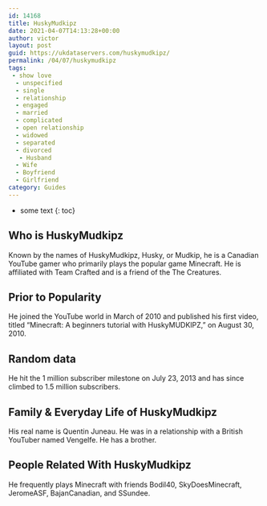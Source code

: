```yaml
---
id: 14168
title: HuskyMudkipz
date: 2021-04-07T14:13:28+00:00
author: victor
layout: post
guid: https://ukdataservers.com/huskymudkipz/
permalink: /04/07/huskymudkipz
tags:
 - show love
  - unspecified
  - single
  - relationship
  - engaged
  - married
  - complicated
  - open relationship
  - widowed
  - separated
  - divorced
   - Husband
  - Wife
  - Boyfriend
  - Girlfriend
category: Guides
---
```


* some text
{: toc}


## Who is HuskyMudkipz



Known by the names of HuskyMudkipz, Husky, or Mudkip, he is a Canadian YouTube gamer who primarily plays the popular game Minecraft. He is affiliated with Team Crafted and is a friend of the The Creatures.

                
                
                
## Prior to Popularity



He joined the YouTube world in March of 2010 and published his first video, titled &#8220;Minecraft: A beginners tutorial with HuskyMUDKIPZ,&#8221; on August 30, 2010.

                
                
                
## Random data



He hit the 1 million subscriber milestone on July 23, 2013 and has since climbed to 1.5 million subscribers.

                
                
                
## Family & Everyday Life of HuskyMudkipz



His real name is Quentin Juneau. He was in a relationship with a British YouTuber named Vengelfe. He has a brother.

                
                
                
## People Related With HuskyMudkipz



He frequently plays Minecraft with friends Bodil40, SkyDoesMinecraft, JeromeASF, BajanCanadian, and SSundee.

                
              
            
          
          
          